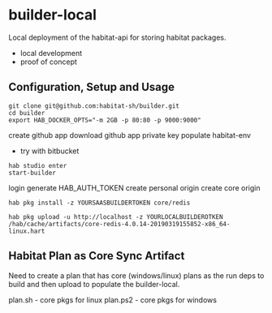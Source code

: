 # builder-local

Local deployment of the habitat-api for storing habitat packages.
* local development
* proof of concept

## Configuration, Setup and Usage

```
git clone git@github.com:habitat-sh/builder.git
cd builder
export HAB_DOCKER_OPTS="-m 2GB -p 80:80 -p 9000:9000"
```
create github app
download github app private key
populate habitat-env

* try with bitbucket

```
hab studio enter
start-builder
```

login
generate HAB_AUTH_TOKEN
create personal origin
create core origin

```
hab pkg install -z YOURSAASBUILDERTOKEN core/redis

hab pkg upload -u http://localhost -z YOURLOCALBUILDEROTKEN /hab/cache/artifacts/core-redis-4.0.14-20190319155852-x86_64-linux.hart
```

## Habitat Plan as Core Sync Artifact

Need to create a plan that has core (windows/linux) plans as the run deps to build and then upload to populate the builder-local.

plan.sh - core pkgs for linux
plan.ps2 - core pkgs for windows
